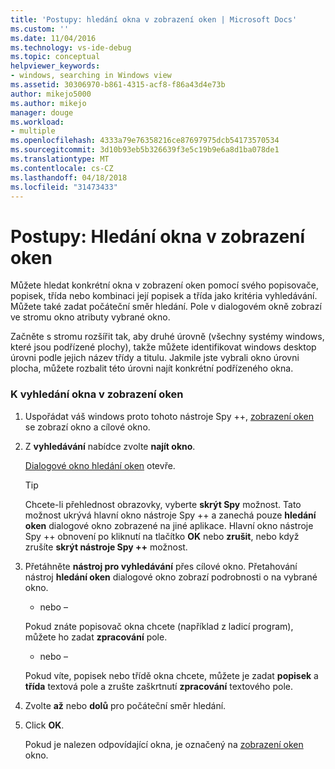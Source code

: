 ```yaml
---
title: 'Postupy: hledání okna v zobrazení oken | Microsoft Docs'
ms.custom: ''
ms.date: 11/04/2016
ms.technology: vs-ide-debug
ms.topic: conceptual
helpviewer_keywords:
- windows, searching in Windows view
ms.assetid: 30306970-b861-4315-acf8-f86a43d4e73b
author: mikejo5000
ms.author: mikejo
manager: douge
ms.workload:
- multiple
ms.openlocfilehash: 4333a79e76358216ce87697975dcb54173570534
ms.sourcegitcommit: 3d10b93eb5b326639f3e5c19b9e6a8d1ba078de1
ms.translationtype: MT
ms.contentlocale: cs-CZ
ms.lasthandoff: 04/18/2018
ms.locfileid: "31473433"
---
```

# <a name="how-to-search-for-a-window-in-windows-view"></a>Postupy: Hledání okna v zobrazení oken
Můžete hledat konkrétní okna v zobrazení oken pomocí svého popisovače, popisek, třída nebo kombinaci její popisek a třída jako kritéria vyhledávání. Můžete také zadat počáteční směr hledání. Pole v dialogovém okně zobrazí ve stromu okno atributy vybrané okno.  
  
 Začněte s stromu rozšířit tak, aby druhé úrovně (všechny systémy windows, které jsou podřízené plochy), takže můžete identifikovat windows desktop úrovni podle jejich název třídy a titulu. Jakmile jste vybrali okno úrovni plocha, můžete rozbalit této úrovni najít konkrétní podřízeného okna.  
  
### <a name="to-search-for-a-window-in-windows-view"></a>K vyhledání okna v zobrazení oken  
  
1.  Uspořádat váš windows proto tohoto nástroje Spy ++, [zobrazení oken](../debugger/windows-view.md) se zobrazí okno a cílové okno.  
  
2.  Z **vyhledávání** nabídce zvolte **najít okno**.  
  
     [Dialogové okno hledání oken](../debugger/window-search-dialog-box.md) otevře.  
  
    > [!TIP]
    >  Chcete-li přehlednost obrazovky, vyberte **skrýt Spy** možnost. Tato možnost ukrývá hlavní okno nástroje Spy ++ a zanechá pouze **hledání oken** dialogové okno zobrazené na jiné aplikace. Hlavní okno nástroje Spy ++ obnovení po kliknutí na tlačítko **OK** nebo **zrušit**, nebo když zrušíte **skrýt nástroje Spy ++** možnost.  
  
3.  Přetáhněte **nástroj pro vyhledávání** přes cílové okno. Přetahování nástroj **hledání oken** dialogové okno zobrazí podrobnosti o na vybrané okno.  
  
     - nebo –  
  
     Pokud znáte popisovač okna chcete (například z ladicí program), můžete ho zadat **zpracování** pole.  
  
     - nebo –  
  
     Pokud víte, popisek nebo třídě okna chcete, můžete je zadat **popisek** a **třída** textová pole a zrušte zaškrtnutí **zpracování** textového pole.  
  
4.  Zvolte **až** nebo **dolů** pro počáteční směr hledání.  
  
5.  Click **OK**.  
  
     Pokud je nalezen odpovídající okna, je označený na [zobrazení oken](../debugger/windows-view.md) okno.